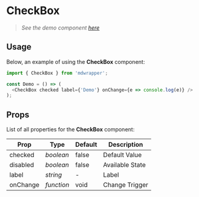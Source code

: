 # CheckBox

> _See the demo component [here](./CheckBox.jsx)_

## Usage

Below, an example of using the **CheckBox** component:

```js
import { CheckBox } from 'mdwrapper';

const Demo = () => (
  <CheckBox checked label={'Demo'} onChange={e => console.log(e)} />
);
```

## Props

List of all properties for the **CheckBox** component:

| **Prop** | **Type** | **Default** | **Description** |
|--|--|--|--|
| checked | _boolean_ | false | Default Value |
| disabled | _boolean_ | false | Available State |
| label | _string_ | - | Label |
| onChange | _function_ | void | Change Trigger |
